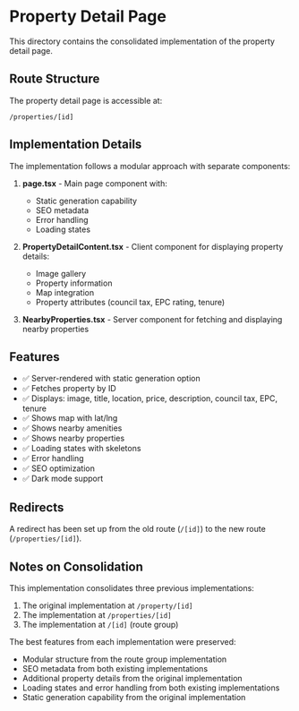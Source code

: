 # Property Detail Page

This directory contains the consolidated implementation of the property detail page.

## Route Structure

The property detail page is accessible at:

```
/properties/[id]
```

## Implementation Details

The implementation follows a modular approach with separate components:

1. **page.tsx** - Main page component with:

   - Static generation capability
   - SEO metadata
   - Error handling
   - Loading states

2. **PropertyDetailContent.tsx** - Client component for displaying property details:

   - Image gallery
   - Property information
   - Map integration
   - Property attributes (council tax, EPC rating, tenure)

3. **NearbyProperties.tsx** - Server component for fetching and displaying nearby properties

## Features

- ✅ Server-rendered with static generation option
- ✅ Fetches property by ID
- ✅ Displays: image, title, location, price, description, council tax, EPC, tenure
- ✅ Shows map with lat/lng
- ✅ Shows nearby amenities
- ✅ Shows nearby properties
- ✅ Loading states with skeletons
- ✅ Error handling
- ✅ SEO optimization
- ✅ Dark mode support

## Redirects

A redirect has been set up from the old route (`/[id]`) to the new route (`/properties/[id]`).

## Notes on Consolidation

This implementation consolidates three previous implementations:

1. The original implementation at `/property/[id]`
2. The implementation at `/properties/[id]`
3. The implementation at `/[id]` (route group)

The best features from each implementation were preserved:

- Modular structure from the route group implementation
- SEO metadata from both existing implementations
- Additional property details from the original implementation
- Loading states and error handling from both existing implementations
- Static generation capability from the original implementation
